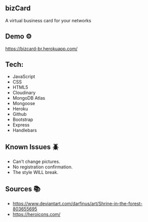 ## bizCard

A virtual business card for your networks

## Demo :gear:

https://bizcard-br.herokuapp.com/

## Tech:

- JavaScript
- CSS
- HTML5
- Cloudinary
- MongoDB Atlas
- Mongoose
- Heroku
- Github
- Bootstrap
- Express
- Handlebars

## Known Issues :beetle:

- Can't change pictures.
- No registration confirmation.
- The style WILL break.

## Sources :books:

- https://www.deviantart.com/darfinus/art/Shrine-in-the-forest-803655695
- https://heroicons.com/
